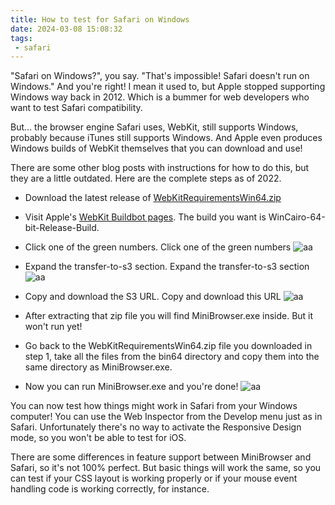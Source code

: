 ```yaml
---
title: How to test for Safari on Windows
date: 2024-03-08 15:08:32
tags: 
 - safari
---
```


"Safari on Windows?", you say. "That's impossible! Safari doesn't run on Windows." And you're right! I mean it used to, but Apple stopped supporting Windows way back in 2012. Which is a bummer for web developers who want to test Safari compatibility.

But... the browser engine Safari uses, WebKit, still supports Windows, probably because iTunes still supports Windows. And Apple even produces Windows builds of WebKit themselves that you can download and use!

There are some other blog posts with instructions for how to do this, but they are a little outdated. Here are the complete steps as of 2022.

+ Download the latest release of <a href="https://github.com/WebKitForWindows/WebKitRequirements/releases" target="_blank">WebKitRequirementsWin64.zip</a>
+ Visit Apple's <a href="https://build.webkit.org/#/builders?tags=%2BWinCairo&amp;tags=%2BRelease&amp;tags=%2BBuild" target="_blank">WebKit Buildbot pages</a>. The build you want is WinCairo-64-bit-Release-Build.
+ Click one of the green numbers. Click one of the green numbers
![aa](images/2024/buildbot-1-9a279e66d481c9954bb5d0d9d0d87943.webp)

+ Expand the transfer-to-s3 section. Expand the transfer-to-s3 section
![aa](images/2024/buildbot-2-d61b5cdad19b1a7102b690801f4452a5.webp)

+ Copy and download the S3 URL. Copy and download this URL
![aa](images/2024/buildbot-3-1bdf1b4bc3d70100dd1616b738f9c5d4.webp)

+ After extracting that zip file you will find MiniBrowser.exe inside. But it won't run yet!
+ Go back to the WebKitRequirementsWin64.zip file you downloaded in step 1, take all the files from the bin64 directory and copy them into the same directory as MiniBrowser.exe.
+ Now you can run MiniBrowser.exe and you're done!
![aa](images/2024/minibrowser-df224250658f7a0dbc7e188e4bf32633.webp)

You can now test how things might work in Safari from your Windows computer! You can use the Web Inspector from the Develop menu just as in Safari. Unfortunately there's no way to activate the Responsive Design mode, so you won't be able to test for iOS.

There are some differences in feature support between MiniBrowser and Safari, so it's not 100% perfect. But basic things will work the same, so you can test if your CSS layout is working properly or if your mouse event handling code is working correctly, for instance.